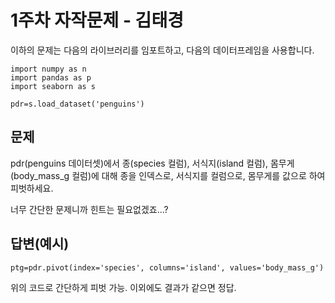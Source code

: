 1주차 자작문제 - 김태경
=============
이하의 문제는 다음의 라이브러리를 임포트하고, 다음의 데이터프레임을 사용합니다.

    import numpy as n
    import pandas as p
    import seaborn as s

    pdr=s.load_dataset('penguins')

문제
-------------
pdr(penguins 데이터셋)에서 종(species 컬럼), 서식지(island 컬럼), 몸무게(body_mass_g 컬럼)에 대해 종을 인덱스로, 서식지를 컬럼으로, 몸무게를 값으로 하여 피벗하세요.

너무 간단한 문제니까 힌트는 필요없겠죠...?
     
      
      
     
답변(예시)
-------------

    ptg=pdr.pivot(index='species', columns='island', values='body_mass_g')

위의 코드로 간단하게 피벗 가능.
이외에도 결과가 같으면 정답.

